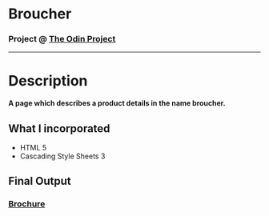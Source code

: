 # Broucher

### Project @ [The Odin Project](https://theodinproject.com)

<hr>

# Description

#### A page which describes a product details in the name broucher.

## What I incorporated

* HTML 5
* Cascading Style Sheets 3

## Final Output
### [Brochure](https://iphonebroucher.netlify.app/)
